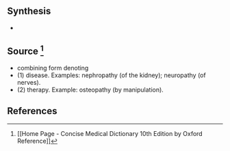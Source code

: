 ## Synthesis
- 
## Source [^1]
- combining form denoting 
- (1) disease. Examples: nephropathy (of the kidney); neuropathy (of nerves). 
- (2) therapy. Example: osteopathy (by manipulation).
## References

[^1]: [[Home Page - Concise Medical Dictionary 10th Edition by Oxford Reference]]